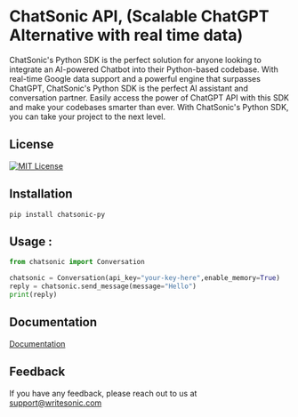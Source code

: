 
# ChatSonic API, (Scalable ChatGPT Alternative with real time data) 



ChatSonic's Python SDK is the perfect solution for anyone looking to integrate an AI-powered Chatbot into their Python-based codebase. With real-time Google data support and a powerful engine that surpasses ChatGPT, ChatSonic's Python SDK is the perfect AI assistant and conversation partner. Easily access the power of ChatGPT API with this SDK and make your codebases smarter than ever. With ChatSonic's Python SDK, you can take your project to the next level.



## License


[![MIT License](https://img.shields.io/badge/License-MIT-green.svg)](https://choosealicense.com/licenses/mit/)
## Installation 

``` pip install chatsonic-py ```


## Usage :


```Python
from chatsonic import Conversation

chatsonic = Conversation(api_key="your-key-here",enable_memory=True)
reply = chatsonic.send_message(message="Hello")
print(reply)

```



## Documentation

[Documentation](https://linktodocumentation)


## Feedback

If you have any feedback, please reach out to us at support@writesonic.com

